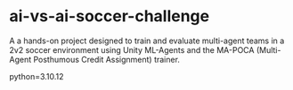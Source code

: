 # ai-vs-ai-soccer-challenge
A a hands-on project designed to train and evaluate multi-agent teams in a 2v2 soccer environment using Unity ML-Agents and the MA-POCA (Multi-Agent Posthumous Credit Assignment) trainer.

python=3.10.12
